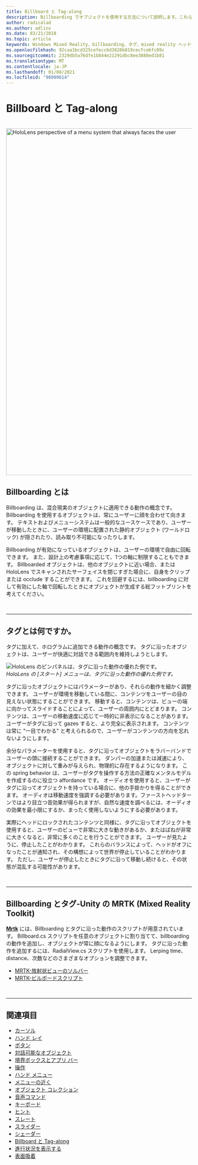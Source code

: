 ```yaml
---
title: Billboard と Tag-along
description: Billboarding でオブジェクトを使用する方法について説明します。これらのオブジェクトは常に、混合現実アプリケーションでユーザーを顔にするために使用されます。
author: radicalad
ms.author: adlinv
ms.date: 03/21/2018
ms.topic: article
keywords: Windows Mixed Reality、billboarding、タグ、mixed reality ヘッドセット、windows mixed reality ヘッドセット、virtual Reality ヘッドセット、HoloLens、MRTK、Mixed Reality Toolkit
ms.openlocfilehash: 92caa1bcd325cefecc6d3820b819cecfce6fc09c
ms.sourcegitcommit: 2329db5a76dfe1b844e21291dbc8ee3888ed1b81
ms.translationtype: MT
ms.contentlocale: ja-JP
ms.lasthandoff: 01/08/2021
ms.locfileid: "98009614"
---
```

# <a name="billboarding-and-tag-along"></a>Billboard と Tag-along

<br>

<img src="images/MRTK_TagAlong.gif" alt="HoloLens perspective of a menu system that always faces the user" width="940px">
<br>

## <a name="what-is-billboarding"></a>Billboarding とは

Billboarding は、混合現実のオブジェクトに適用できる動作の概念です。 Billboarding を使用するオブジェクトは、常にユーザーに顔を合わせて向きます。 テキストおよびメニューシステムは一般的なユースケースであり、ユーザーが移動したときに、ユーザーの環境に配置された静的オブジェクト (ワールドロック) が隠されたり、読み取り不可能になったりします。

Billboarding が有効になっているオブジェクトは、ユーザーの環境で自由に回転できます。 また、設計上の考慮事項に応じて、1つの軸に制限することもできます。 Billboarded オブジェクトは、他のオブジェクトに近い場合、または HoloLens でスキャンされたサーフェイスを閉じすぎた場合に、自身をクリップまたは occlude することができます。 これを回避するには、billboarding に対して有効にした軸で回転したときにオブジェクトが生成する総フットプリントを考えてください。

<br>

---
## <a name="what-is-a-tag-along"></a>タグとは何ですか。

タグに加えて、ホログラムに追加できる動作の概念です。 タグに沿ったオブジェクトは、ユーザーが快適に対話できる範囲内を維持しようとします。

![HoloLens のピンパネルは、タグに沿った動作の優れた例です。](images/tagalong-1000px.jpg)<br>
*HoloLens の [スタート] メニューは、タグに沿った動作の優れた例です。*

タグに沿ったオブジェクトにはパラメーターがあり、それらの動作を細かく調整できます。 ユーザーが環境を移動している間に、コンテンツをユーザーの目の見えない状態にすることができます。 移動すると、コンテンツは、ビューの端に向かってスライドすることによって、ユーザーの周囲内にとどまります。 コンテンツは、ユーザーの移動速度に応じて一時的に非表示になることがあります。 ユーザーがタグに沿って gazes すると、より完全に表示されます。 コンテンツは常に "一目でわかる" と考えられるので、ユーザーがコンテンツの方向を忘れないようにします。

余分なパラメーターを使用すると、タグに沿ってオブジェクトをラバーバンドでユーザーの頭に接続することができます。 ダンパーの加速または減速により、オブジェクトに対して重みが与えられ、物理的に存在するようになります。 この spring behavior は、ユーザーがタグを操作する方法の正確なメンタルモデルを作成するのに役立つ affordance です。 オーディオを使用すると、ユーザーがタグに沿ってオブジェクトを持っている場合に、他の手掛かりを得ることができます。 オーディオは移動速度を強調する必要があります。ファーストヘッドターンではより目立つ音効果が得られますが、自然な速度を調べるには、オーディオの効果を最小限にするか、まったく使用しないようにする必要があります。

実際にヘッドにロックされたコンテンツと同様に、タグに沿ってオブジェクトを使用すると、ユーザーのビューで非常に大きな動きがあるか、またはばねが非常に大きくなると、非常に多くのことを行うことができます。 ユーザーが見たように、停止したことがわかります。 これらのバランスによって、ヘッドがオフになったことが通知され、その構想によって世界が停止していることがわかります。 ただし、ユーザーが停止したときにタグに沿って移動し続けると、その状態が混乱する可能性があります。

<br>

---

## <a name="billboarding-and-tag-along-in-mrtk-mixed-reality-toolkit-for-unity"></a>Billboarding とタグ-Unity の MRTK (Mixed Reality Toolkit)
**[Mrtk](https://github.com/Microsoft/MixedRealityToolkit-Unity)** には、Billboarding とタグに沿った動作のスクリプトが用意されています。 Billboard.cs スクリプトを任意のオブジェクトに割り当てて、billboarding の動作を追加し、オブジェクトが常に顔になるようにします。 タグに沿った動作を追加するには、RadialView.cs スクリプトを使用します。 Lerping time、distance、次数などのさまざまなオプションを調整できます。

* [MRTK-放射状ビューのソルバー](https://microsoft.github.io/MixedRealityToolkit-Unity/Documentation/README_Solver.html#radialview)
* [MRTK-ビルボードスクリプト](https://github.com/microsoft/MixedRealityToolkit-Unity/blob/mrtk_release/Assets/MixedRealityToolkit.SDK/Features/UX/Scripts/Utilities/Billboard.cs)


<br>

---

## <a name="see-also"></a>関連項目

* [カーソル](cursors.md)
* [ハンド レイ](point-and-commit.md)
* [ボタン](button.md)
* [対話可能なオブジェクト](interactable-object.md)
* [境界ボックスとアプリ バー](app-bar-and-bounding-box.md)
* [操作](direct-manipulation.md)
* [ハンド メニュー](hand-menu.md)
* [メニューの近く](near-menu.md)
* [オブジェクト コレクション](object-collection.md)
* [音声コマンド](voice-input.md)
* [キーボード](keyboard.md)
* [ヒント](tooltip.md)
* [スレート](slate.md)
* [スライダー](slider.md)
* [シェーダー](shader.md)
* [Billboard と Tag-along](billboarding-and-tag-along.md)
* [進行状況を表示する](progress.md)
* [表面吸着](surface-magnetism.md)
